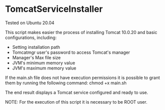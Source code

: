 # TomcatServiceInstaller

Tested on Ubuntu 20.04

This script makes easier the process of installing Tomcat 10.0.20 and basic configurations, including:
- Setting installation path
- Tomcatmgr user's password to access Tomcat's manager
- Manager's Max file size
- JVM's minimum memory value
- JVM's maximum memory value

If the main.sh file does not have execution permissions it is possible to grant them by running the following command:
chmod +x main.sh

The end result displays a Tomcat service configured and ready to use.

NOTE: For the execution of this script it is necessary to be ROOT user.
